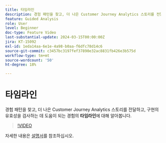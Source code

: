 ```yaml
---
title: 타임라인
description: 경험 패턴을 찾고, 더 나은 Customer Journey Analytics 스토리를 전달하고, 구현의 유효성을 검사하는 데 도움이 되는 경험의 타임라인에 대해 알아봅니다.
feature: Guided Analysis
role: User
level: Beginner
doc-type: Feature Video
last-substantial-update: 2024-03-15T00:00:00Z
jira: KT-15092
exl-id: 1eda14aa-6e1e-4a98-b0aa-f6dfc78d14c6
source-git-commit: c3457bc3197fef37890e32ac8831fb426e3b575d
workflow-type: tm+mt
source-wordcount: '50'
ht-degree: 18%

---
```


# 타임라인

경험 패턴을 찾고, 더 나은 Customer Journey Analytics 스토리를 전달하고, 구현의 유효성을 검사하는 데 도움이 되는 경험의 **타임라인**&#x200B;에 대해 알아봅니다.

>[!VIDEO](https://video.tv.adobe.com/v/3427810/?learn=on)

자세한 내용은 [설명서](https://experienceleague.adobe.com/en/docs/analytics-platform/using/guided-analysis/streams/timeline)를 참조하십시오.
